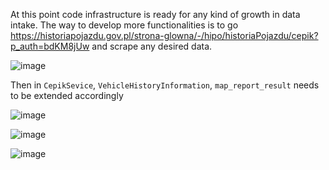 At this point code infrastructure is ready for any kind of growth in data intake.
The way to develop more functionalities is to go https://historiapojazdu.gov.pl/strona-glowna/-/hipo/historiaPojazdu/cepik?p_auth=bdKM8jUw 
and scrape any desired data.

![image](https://github.com/DSmolke/Flota/assets/106284705/3378c759-4ad7-4090-aa4f-0b140b5aec4e)

Then in `CepikSevice`, `VehicleHistoryInformation`, `map_report_result` needs to be extended accordingly

![image](https://github.com/DSmolke/Flota/assets/106284705/75aeda7c-12e4-4eeb-9cda-3affb83de5cd)

![image](https://github.com/DSmolke/Flota/assets/106284705/00d51760-2642-4289-8740-bee0e1a031db)

![image](https://github.com/DSmolke/Flota/assets/106284705/1dc33db5-6eee-4498-a645-4c2665943a7b)
